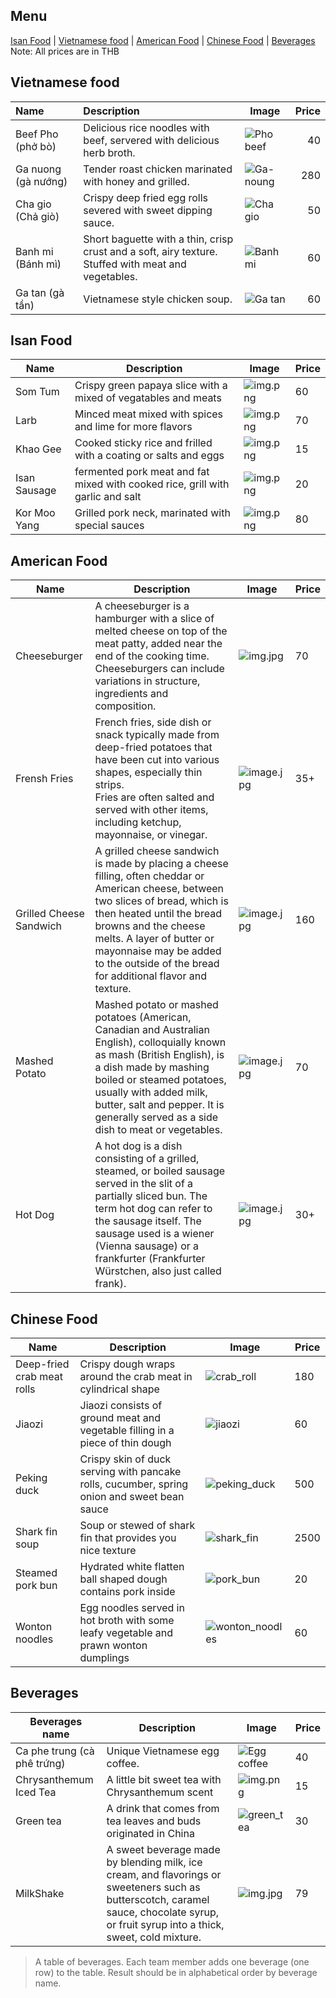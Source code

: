 ## Menu
[Isan Food](#isan-Food) | [Vietnamese food](#Vietnamese-food) | [American Food](#american-food) | [Chinese Food](#Chinese-food) | [Beverages](#beverages)</br>
Note: All prices are in THB


## Vietnamese food
| Name                | Description                                                                                               | Image                             | Price |
|:--------------------|:----------------------------------------------------------------------------------------------------------|-----------------------------------|------:|
| Beef Pho (phở bò)   | Delicious rice noodles with beef, servered with delicious herb broth.                                     | ![Pho beef](/images/pho-beef.jpg) |    40 |        
| Ga nuong (gà nướng) | Tender roast chicken marinated with honey and grilled.                                                    | ![Ga-noung](/images/ga-noung.jpg) |   280 |
 | Cha gio (Chả giò)   | Crispy deep fried egg rolls severed with sweet dipping sauce.                                             | ![Cha gio](/images/Cha-gio.jpg)   |    50 |
| Banh mi (Bánh mì)   | Short baguette with a thin, crisp crust and a soft, airy texture. </br> Stuffed with meat and vegetables. | ![Banh mi](/images/banh-mi.jpg)   |    60 |
| Ga tan (gà tần)    | Vietnamese style chicken soup.                                                                            | ![Ga tan](/images/Ga-tan.jpg)     |    60 |


## Isan Food
| Name         | Description                                                               | Image                              | Price |
|--------------|---------------------------------------------------------------------------|------------------------------------|-------|
| Som Tum      | Crispy green papaya slice with a mixed of vegatables and meats            | ![img.png](images/Somtum.png)      | 60    |
| Larb         | Minced meat mixed with spices and lime for more flavors                   | ![img.png](images/Larb.png)        | 70    |
| Khao Gee     | Cooked sticky rice and frilled with a coating or salts and eggs           | ![img.png](images/KhaoGee.png)     | 15    |
| Isan Sausage | fermented pork meat and fat mixed with cooked rice, grill with garlic and salt | ![img.png](images/IsanSausage.png) | 20    |
| Kor Moo Yang| Grilled pork neck, marinated with special sauces| ![img.png](images/KhorMooYang.png) | 80    |

## American Food
| Name                    | Description                                                                                                                                                                                                                                                                                                 | Image                                    | Price |
|-------------------------|-------------------------------------------------------------------------------------------------------------------------------------------------------------------------------------------------------------------------------------------------------------------------------------------------------------|------------------------------------------|-------|
| Cheeseburger            | A cheeseburger is a hamburger with a slice of melted cheese on top of the meat patty, added near the end of the cooking time. Cheeseburgers can include variations in structure, ingredients and composition.                                                                                               | ![img.jpg](images/Cheeseburger.jpg)      | 70    |
| Frensh Fries            | French fries, side dish or snack typically made from deep-fried potatoes that have been cut into various shapes, especially thin strips.<br/> Fries are often salted and served with other items, including ketchup, mayonnaise, or vinegar.                                                                | ![image.jpg](images/French_Fries.jpg)    | 35+   |
| Grilled Cheese Sandwich | A grilled cheese sandwich is made by placing a cheese filling, often cheddar or American cheese, between two slices of bread, which is then heated until the bread browns and the cheese melts. A layer of butter or mayonnaise may be added to the outside of the bread for additional flavor and texture. | ![image.jpg](images/Grilled_cheese.jpg)  | 160   |
| Mashed Potato           | Mashed potato or mashed potatoes (American, Canadian and Australian English), colloquially known as mash (British English), is a dish made by mashing boiled or steamed potatoes, usually with added milk, butter, salt and pepper. It is generally served as a side dish to meat or vegetables.            | ![image.jpg](images/mashed-potatoes.jpg) | 70    |
| Hot Dog                 | A hot dog is a dish consisting of a grilled, steamed, or boiled sausage served in the slit of a partially sliced bun. The term hot dog can refer to the sausage itself. The sausage used is a wiener (Vienna sausage) or a frankfurter (Frankfurter Würstchen, also just called frank).                     | ![image.jpg](images/Hotdog.jpg)          | 30+   |



## Chinese Food
| Name | Description | Image | Price |
|------|-------------|-------|-------|
| Deep-fried crab meat rolls | Crispy dough wraps around the crab meat in cylindrical shape | ![crab_roll](images/crab_roll.jpg) | 180 |
| Jiaozi | Jiaozi consists of ground meat and vegetable filling in a piece of thin dough | ![jiaozi](images/jiaozi.jpg) | 60 |
| Peking duck | Crispy skin of duck serving with pancake rolls, cucumber, spring onion and sweet bean sauce | ![peking_duck](images/peking_duck.jpg) | 500 |
| Shark fin soup | Soup or stewed of shark fin that provides you nice texture | ![shark_fin](images/shark_fin.jpg) | 2500 |
| Steamed pork bun | Hydrated white flatten ball shaped dough contains pork inside | ![pork_bun](images/pork_bun.jpg) | 20 |
| Wonton noodles | Egg noodles served in hot broth with some leafy vegetable and prawn wonton dumplings | ![wonton_noodles](images/wonton_noodle.jpg) | 60 |


## Beverages
| Beverages name         | Description                                     | Image | Price |
|------------------------|-------------------------------------------------|-------|-------|
| Ca phe trung (cà phê trứng) | Unique Vietnamese egg coffee. | ![Egg coffee](/images/egg-coffee.jpg) |    40 |   
| Chrysanthemum Iced Tea | A little bit sweet tea with Chrysanthemum scent |![img.png](images/Tea.png)| 15    |
| Green tea | A drink that comes from tea leaves and buds originated in China | ![green_tea](images/green_tea.jpg) | 30 |
| MilkShake      | A sweet beverage made by blending milk, ice cream, and flavorings or sweeteners such as butterscotch, caramel sauce, chocolate syrup, or fruit syrup into a thick, sweet, cold mixture. | ![img.jpg](images/Milkshake.jpg) | 79    |

> A table of beverages. Each team member adds one beverage (one row) to the table.
> Result should be in alphabetical order by beverage name.
